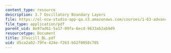 ```yaml
---
content_type: resource
description: 3.7 Oscillatory Boundary Layers
file: https://ol-ocw-studio-app-qa.s3.amazonaws.com/courses/1-63-advanced-fluid-dynamics-of-the-environment-fall-2002/d5ca2a0279fe424ef263b52f0058c705_37oscill_BL.pdf
file_type: application/pdf
parent_uid: 8e97ad61-5a17-09fa-6ecd-9633ab2ab9d9
resourcetype: Document
title: 37oscill_BL.pdf
uid: d5ca2a02-79fe-424e-f263-b52f0058c705
---
```

